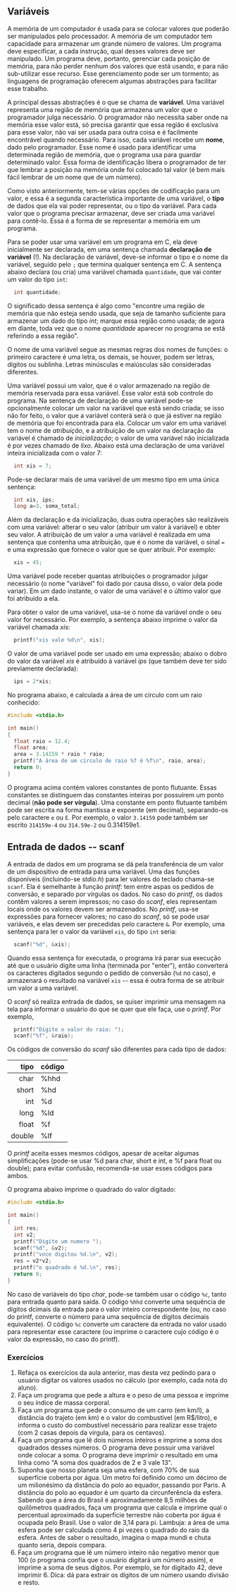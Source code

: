 ## Variáveis

A memória de um computador é usada para se colocar valores que poderão ser manipulados pelo processador.
A memória de um computador tem capacidade para armazenar um grande número de valores.
Um programa deve especificar, a cada instrução, qual desses valores deve ser manipulado.
Um programa deve, portanto, gerenciar cada posição de memória, para não perder nenhum dos valores que está usando, e para não sub-utilizar esse recurso.
Esse gerenciamento pode ser um tormento; as linguagens de programação oferecem algumas abstrações para facilitar esse trabalho.

A principal dessas abstrações é o que se chama de **variável**.
Uma variável representa uma região de memória que armazena um valor que o programador julga necessário.
O programador não necessita saber onde na memória esse valor está, só precisa garantir que essa região é exclusiva para esse valor, não vai ser usada para outra coisa e é facilmente encontrável quando necessário.
Para isso, cada variável recebe um **nome**, dado pelo programador.
Esse nome é usado para identificar uma determinada região de memória, que o programa usa para guardar determinado valor.
Essa forma de identificação libera o programador de ter que lembrar a posição na memória onde foi colocado tal valor (é bem mais fácil lembrar de um nome que de um número).

Como visto anteriormente, tem-se várias opções de codificação para um valor, e essa é a segunda característica importante de uma variável, o **tipo** de dados que ela vai poder representar, ou o tipo da variável.
Para cada valor que o programa precisar armazenar, deve ser criada uma variável para contê-lo.
Essa é a forma de se representar a memória em um programa.

Para se poder usar uma variável em um programa em C, ela deve inicialmente ser declarada, em uma sentença chamada **declaração de variável** (!).
Na declaração de variável, deve-se informar o tipo e o nome da variável, seguido pelo `;` que termina qualquer sentença em C. A sentença abaixo declara (ou cria) uma variável chamada `quantidade`, que vai conter um valor do tipo `int`:
```c
  int quantidade;
```
O significado dessa sentença é algo como "encontre uma região de memória que não esteja sendo usada, que seja de tamanho suficiente para armazenar um dado do tipo *int*; marque essa região como usada; de agora em diante, toda vez que o nome *quantidade* aparecer no programa se está referindo a essa região".

O nome de uma variável segue as mesmas regras dos nomes de funções: o primeiro caractere é uma letra, os demais, se houver, podem ser letras, dígitos ou sublinha.
Letras minúsculas e maiúsculas são consideradas diferentes.

Uma variável possui um valor, que é o valor armazenado na região de memória reservada para essa variável. Esse valor está sob controle do programa.
Na sentença de declaração de uma variável pode-se opcionalmente colocar um valor na variável que está sendo criada; se isso não for feito, o valor que a variável conterá será o que já estiver na região de memória que foi encontrada para ela.
Colocar um valor em uma variável tem o nome de *atribuição*, e a atribuição de um valor na declaração da variável é chamado de *inicialização*; o valor de uma variável não inicializada é por vezes chamado de *lixo*.
Abaixo está uma declaração de uma variável inteira inicializada com o valor 7:
```c
  int xis = 7;
```
Pode-se declarar mais de uma variável de um mesmo tipo em uma única sentença:
```c
  int xis, ips;
  long a=3, soma_total;
```

Além da declaração e da inicialização, duas outra operações são realizáveis com uma variável: alterar o seu valor (atribuir um valor à variável) e obter seu valor.
A atribuição de um valor a uma variável é realizada em uma sentença que contenha uma atribuição, que é o nome da variável, o sinal `=` e uma expressão que fornece o valor que se quer atribuir.
Por exemplo:
```c
  xis = 45;
```
Uma variável pode receber quantas atribuições o programador julgar necessário (o nome "variável" foi dado por causa disso, o valor dela pode variar).
Em um dado instante, o valor de uma variável é o último valor que foi atribuído a ela.

Para obter o valor de uma variável, usa-se o nome da variável onde o seu valor for necessário.
Por exemplo, a sentença abaixo imprime o valor da variável chamada *xis*:
```c
  printf("xis vale %d\n", xis);
```
O valor de uma variável pode ser usado em uma expressão; abaixo o dobro do valor da variável *xis* é atribuído à variável *ips* (que também deve ter sido previamente declarada):
```c
  ips = 2*xis;
```

No programa abaixo, é calculada a área de um círculo com um raio conhecido:
```c
#include <stdio.h>

int main()
{
  float raio = 12.4;
  float area;
  area = 3.14159 * raio * raio;
  printf("A área de um círculo de raio %f é %f\n", raio, area);
  return 0;
}
```

O programa acima contém valores constantes de ponto flutuante.
Essas constantes se distinguem das constantes inteiras por possuírem um ponto decimal (**não pode ser vírgula**).
Uma constante em ponto flutuante também pode ser escrita na forma mantissa e expoente (em decimal), separando-os pelo caractere `e` ou `E`. Por exemplo, o valor `3.14159` pode também ser escrito `314159e-4` ou `314.59e-2` ou 0.314159e1.



## Entrada de dados -- scanf

A entrada de dados em um programa se dá pela transferência de um valor de um dispositivo de entrada para uma variável.
Uma das funções disponíveis (incluindo-se *stdio.h*) para ler valores do teclado chama-se `scanf`.
Ela é semelhante à função *printf*: tem entre aspas os pedidos de conversão, e separado por vírgulas os dados.
No caso do *printf*, os dados contêm valores a serem impressos; no caso do *scanf*, eles representam locais onde os valores devem ser armazenados.
No *printf*, usa-se expressões para fornecer valores; no caso do *scanf*, só se pode usar variáveis, e elas devem ser precedidas pelo caractere `&`.
Por exemplo, uma sentença para ler o valor da variável `xis`, do tipo `int` seria:
```c
  scanf("%d", &xis);
```
Quando essa sentença for executada, o programa irá parar sua execução até que o usuário digite uma linha (terminada por "enter"), então converterá os caracteres digitados segundo o pedido de conversão (`%d` no caso), e armazenará o resultado na variável `xis` -- essa é outra forma de se atribuir um valor a uma variável.

O *scanf* só realiza entrada de dados, se quiser imprimir uma mensagem na tela para informar o usuário do que se quer que ele faça, use o *printf*.
Por exemplo,
```c
  printf("Digite o valor do raio: ");
  scanf("%f", &raio);
```

Os códigos de conversão do *scanf* são diferentes para cada tipo de dados:

  tipo | código
-----: | :-------
  char | %hhd
 short | %hd
   int | %d
  long | %ld
 float | %f
double | %lf

O *printf* aceita esses mesmos códigos, apesar de aceitar algumas simplificações (pode-se usar %d para char, short e int, e %f para float ou double); para evitar confusão, recomenda-se usar esses códigos para ambos.

O programa abaixo imprime o quadrado do valor digitado:
```c
#include <stdio.h>

int main()
{
  int res;
  int v2;
  printf("Digite um numero ");
  scanf("%d", &v2);
  printf("voce digitou %d.\n", v2);
  res = v2*v2;
  printf("o quadrado é %d.\n", res);
  return 0;
}
```

No caso de variáveis do tipo *char*, pode-se também usar o código `%c`, tanto para entrada quanto para saída.
O código `%hhd` converte uma sequência de dígitos dcimais da entrada para o valor inteiro correspondente (ou, no caso do printf, converte o número para uma sequência de dígitos decimais equivalente).
O código `%c` converte um caractere da entrada no valor usado para representar esse caractere (ou imprime o caractere cujo código é o valor da expressão, no caso do printf).

### Exercícios

1. Refaça os exercícios da aula anterior, mas desta vez pedindo para o usuário digitar os valores usados no cálculo (por exemplo, cada nota do aluno).
1. Faça um programa que pede a altura e o peso de uma pessoa e imprime o seu índice de massa corporal.
1. Faça um programa que pede o consumo de um carro (em km/l), a distância do trajeto (em km) e o valor do combustível (em R$/litro), e informa o custo do combustível necessário para realizar esse trajeto (com 2 casas depois da vírgula, para os centavos).
2. Faça um programa que lê dois números inteiros e imprime a soma dos quadrados desses números. O programa deve possuir uma variável onde colocar a soma. O programa deve imprimir o resultado em uma linha como "A soma dos quadrados de 2 e 3 vale 13".
1. Suponha que nosso planeta seja uma esfera, com 70% de sua superfície coberta por água.
Um metro foi definido como um décimo de um milionésimo da distância do polo ao equador, passando por Paris.
A distância do polo ao equador é um quarto da circunferência da esfera.
Sabendo que a área do Brasil é aproximadamente 8,5 milhões de quilômetros quadrados, faça um programa que calcula e imprime qual o percentual aproximado da superfície terrestre não coberta por água é ocupada pelo Brasil.
Use o valor de 3,14 para pi.
Lambuja: a área de uma esfera pode ser calculada como 4 pi vezes o quadrado do raio da esfera.
Antes de saber o resultado, imagina o mapa mundi e chuta quanto seria, depois compara.
1. Faça um programa que lê um número inteiro não negativo menor que 100 (o programa confia que o usuário digitará um número assim), e imprime a soma de seus dígitos. Por exemplo, se for digitado 42, deve imprimir 6. Dica: dá para extrair os dígitos de um número usando divisão e resto.
